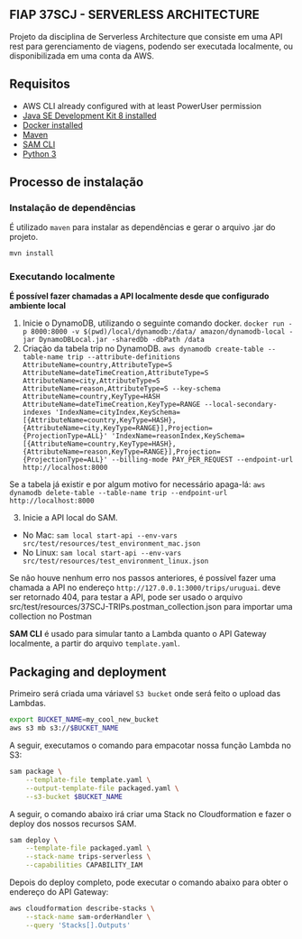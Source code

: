 ## FIAP 37SCJ - SERVERLESS ARCHITECTURE

Projeto da disciplina de Serverless Architecture que consiste em uma API rest para gerenciamento de viagens, podendo ser executada localmente, ou disponibilizada
em uma conta da AWS.

## Requisitos

* AWS CLI already configured with at least PowerUser permission
* [Java SE Development Kit 8 installed](http://www.oracle.com/technetwork/java/javase/downloads/jdk8-downloads-2133151.html)
* [Docker installed](https://www.docker.com/community-edition)
* [Maven](https://maven.apache.org/install.html)
* [SAM CLI](https://github.com/awslabs/aws-sam-cli)
* [Python 3](https://docs.python.org/3/)

## Processo de instalação

### Instalação de dependências

É utilizado `maven` para instalar as dependências e gerar o arquivo .jar do projeto.

```bash
mvn install
```

### Executando localmente

**É possível fazer chamadas a API localmente desde que configurado ambiente local**
1. Inicie o DynamoDB, utilizando o seguinte comando docker. `docker run -p 8000:8000 -v $(pwd)/local/dynamodb:/data/ amazon/dynamodb-local -jar DynamoDBLocal.jar -sharedDb -dbPath /data`
2. Criação da tabela trip no DynamoDB. `aws dynamodb create-table --table-name trip --attribute-definitions AttributeName=country,AttributeType=S AttributeName=dateTimeCreation,AttributeType=S AttributeName=city,AttributeType=S AttributeName=reason,AttributeType=S --key-schema AttributeName=country,KeyType=HASH AttributeName=dateTimeCreation,KeyType=RANGE --local-secondary-indexes 'IndexName=cityIndex,KeySchema=[{AttributeName=country,KeyType=HASH},{AttributeName=city,KeyType=RANGE}],Projection={ProjectionType=ALL}' 'IndexName=reasonIndex,KeySchema=[{AttributeName=country,KeyType=HASH},{AttributeName=reason,KeyType=RANGE}],Projection={ProjectionType=ALL}' --billing-mode PAY_PER_REQUEST --endpoint-url http://localhost:8000`

Se a tabela já existir e por algum motivo for necessário apaga-lá: `aws dynamodb delete-table --table-name trip --endpoint-url http://localhost:8000`

3. Inicie a API local do SAM.
 - No Mac: `sam local start-api --env-vars src/test/resources/test_environment_mac.json`
 - No Linux: `sam local start-api --env-vars src/test/resources/test_environment_linux.json`
 

Se não houve nenhum erro nos passos anteriores, é possível fazer uma chamada a API no endereço
`http://127.0.0.1:3000/trips/uruguai`. deve ser retornado 404, para testar a API, pode ser usado o arquivo  src/test/resources/37SCJ-TRIPs.postman_collection.json para importar uma collection no Postman

**SAM CLI** é usado para simular tanto a Lambda quanto o API Gateway localmente, a partir do arquivo `template.yaml`.


## Packaging and deployment

Primeiro será criada uma váriavel `S3 bucket` onde será feito o upload das Lambdas.

```bash
export BUCKET_NAME=my_cool_new_bucket
aws s3 mb s3://$BUCKET_NAME
```

A seguir, executamos o comando para empacotar nossa função Lambda no S3:

```bash
sam package \
    --template-file template.yaml \
    --output-template-file packaged.yaml \
    --s3-bucket $BUCKET_NAME
```

A seguir, o comando abaixo irá criar uma Stack no Cloudformation e fazer o deploy dos nossos recursos SAM.

```bash
sam deploy \
    --template-file packaged.yaml \
    --stack-name trips-serverless \
    --capabilities CAPABILITY_IAM
```

Depois do deploy completo, pode executar o comando abaixo para obter o endereço do API Gateway:

```bash
aws cloudformation describe-stacks \
    --stack-name sam-orderHandler \
    --query 'Stacks[].Outputs'
```

